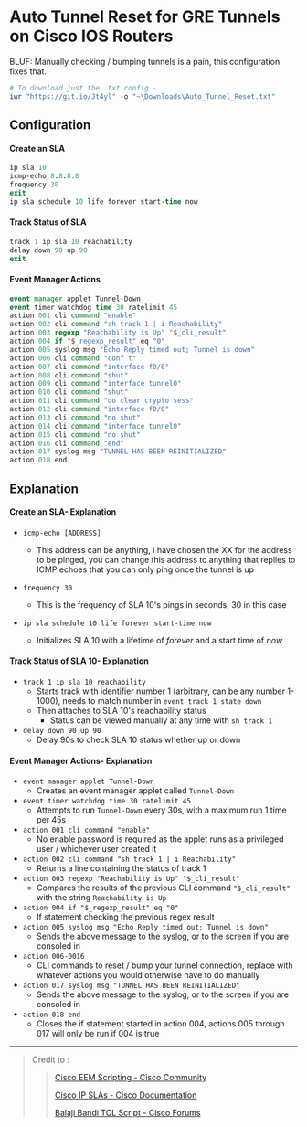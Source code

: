 # Auto Tunnel Reset for GRE Tunnels on Cisco IOS Routers

BLUF: Manually checking / bumping tunnels is a pain, this configuration fixes that.

```powershell
# To download just the .txt config -
iwr "https://git.io/Jt4yl" -o "~\Downloads\Auto_Tunnel_Reset.txt"
```

## Configuration

#### Create an SLA

```tcl
ip sla 10
icmp-echo 8.8.8.8
frequency 30
exit
ip sla schedule 10 life forever start-time now
```

#### Track Status of SLA

```tcl
track 1 ip sla 10 reachability
delay down 90 up 90
exit
```

#### Event Manager Actions

```tcl
event manager applet Tunnel-Down
event timer watchdog time 30 ratelimit 45
action 001 cli command "enable"
action 002 cli command "sh track 1 | i Reachability"
action 003 regexp "Reachability is Up" "$_cli_result"
action 004 if "$_regexp_result" eq "0"
action 005 syslog msg "Echo Reply timed out; Tunnel is down"
action 006 cli command "conf t"
action 007 cli command "interface f0/0"
action 008 cli command "shut"
action 009 cli command "interface tunnel0"
action 010 cli command "shut"
action 011 cli command "do clear crypto sess"
action 012 cli command "interface f0/0"
action 013 cli command "no shut"
action 014 cli command "interface tunnel0"
action 015 cli command "no shut"
action 016 cli command "end"
action 017 syslog msg "TUNNEL HAS BEEN REINITIALIZED"
action 018 end
```

## Explanation

#### Create an SLA- Explanation

- `icmp-echo [ADDRESS] `

  - This address can be anything, I have chosen the XX for the address to be pinged, you can change this address to anything that replies to ICMP echoes that you can only ping once the tunnel is up

- `frequency 30`
  - This is the frequency of SLA 10's pings in seconds, 30 in this case
- `ip sla schedule 10 life forever start-time now`
  - Initializes SLA 10 with a lifetime of _forever_ and a start time of _now_

#### Track Status of SLA 10- Explanation

- `track 1 ip sla 10 reachability`
  - Starts track with identifier number 1 (arbitrary, can be any number 1-1000), needs to match number in `event track 1 state down`
  - Then attaches to SLA 10's reachability status
    - Status can be viewed manually at any time with `sh track 1`
- `delay down 90 up 90`
  - Delay 90s to check SLA 10 status whether up or down

#### Event Manager Actions- Explanation

- `event manager applet Tunnel-Down`
  - Creates an event manager applet called `Tunnel-Down`
- `event timer watchdog time 30 ratelimit 45`
  - Attempts to run `Tunnel-Down` every 30s, with a maximum run 1 time per 45s
- `action 001 cli command "enable"`
  - No enable password is required as the applet runs as a privileged user / whichever user created it
- `action 002 cli command "sh track 1 | i Reachability"`
  - Returns a line containing the status of track 1
- `action 003 regexp "Reachability is Up" "$_cli_result"`
  - Compares the results of the previous CLI command `"$_cli_result"` with the string `Reachability is Up`
- `action 004 if "$_regexp_result" eq "0"`
  - If statement checking the previous regex result
- `action 005 syslog msg "Echo Reply timed out; Tunnel is down"`
  - Sends the above message to the syslog, or to the screen if you are consoled in
- `action 006-0016`
  - CLI commands to reset / bump your tunnel connection, replace with whatever actions you would otherwise have to do manually
- `action 017 syslog msg "TUNNEL HAS BEEN REINITIALIZED"`
  - Sends the above message to the syslog, or to the screen if you are consoled in
- `action 018 end`
  - Closes the if statement started in action 004, actions 005 through 017 will only be run if 004 is true

---

> Credit to :
>
> > [Cisco EEM Scripting - Cisco Community](https://community.cisco.com/t5/networking-documents/cisco-eem-basic-overview-and-sample-configurations/ta-p/3148479)
> >
> > [Cisco IP SLAs - Cisco Documentation](https://learningnetwork.cisco.com/s/blogs/a0D3i000002SKN0EAO/ip-sla-fundamentals)
> >
> > [Balaji Bandi TCL Script - Cisco Forums](https://community.cisco.com/t5/network-management/tcl-script-to-ping-a-host-and-if-down-execute-some-ios-commands/td-p/3831833)
